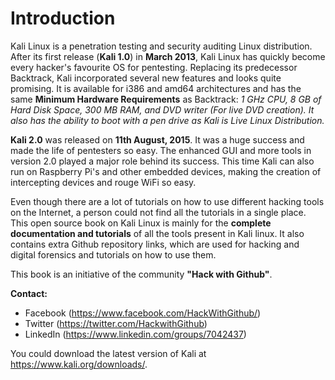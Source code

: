 # Introduction

Kali Linux is a penetration testing and security auditing Linux distribution. After its first release (**Kali 1.0**) in **March 2013**, Kali Linux has quickly become every hacker's favourite OS for pentesting. Replacing its predecessor Backtrack, Kali incorporated several new features and looks quite promising. It is available for i386 and amd64 architectures and has the same **Minimum Hardware Requirements** as Backtrack: *1 GHz CPU, 8 GB of Hard Disk Space, 300 MB RAM, and DVD writer (For live DVD creation). It also has the ability to boot with a pen drive as Kali is Live Linux Distribution.*

**Kali 2.0** was released on **11th August, 2015**. It was a huge success and made the life of pentesters so easy. The enhanced GUI and more tools in version 2.0 played a major role behind its success. This time Kali can also run on Raspberry Pi's and other embedded devices, making the creation of intercepting devices and rouge WiFi so easy.

Even though there are a lot of tutorials on how to use different hacking tools on the Internet, a person could not find all the tutorials in a single place. This open source book on Kali Linux is mainly for the **complete documentation and tutorials** of all the tools present in Kali linux. It also contains extra Github repository links, which are used for hacking and digital forensics and tutorials on how to use them.

This book is an initiative of the community **"Hack with Github"**.

**Contact:**
- Facebook (https://www.facebook.com/HackWithGithub/)
- Twitter (https://twitter.com/HackwithGithub)
- LinkedIn (https://www.linkedin.com/groups/7042437)

You could download the latest version of Kali at https://www.kali.org/downloads/.
